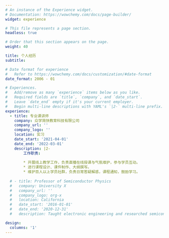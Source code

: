 ```yaml
---
# An instance of the Experience widget.
# Documentation: https://wowchemy.com/docs/page-builder/
widget: experience

# This file represents a page section.
headless: true

# Order that this section appears on the page.
weight: 40

title: 个人经历
subtitle:

# Date format for experience
#   Refer to https://wowchemy.com/docs/customization/#date-format
date_format: 2006 - 01

# Experiences.
#   Add/remove as many `experience` items below as you like.
#   Required fields are `title`, `company`, and `date_start`.
#   Leave `date_end` empty if it's your current employer.
#   Begin multi-line descriptions with YAML's `|2-` multi-line prefix.
experience:
  - title: 专业课讲师
    company: 众学简快教育科技有限公司
    company_url: ''
    company_logo: ''
    location: 实习
    date_start: '2021-04-01'
    date_end: '2022-03-01'
    description: |2-
        工作职责:
        
        * 开展线上教学工作，负责直播在线授课与气氛维护，参与学员互动。
        * 进行课程设计、课件制作、大纲撰写。
        * 维护百人以上学员社群，负责日常答疑解惑，课程通知，鼓励学习。
        
  # - title: Professor of Semiconductor Physics
  #   company: University X
  #   company_url: ''
  #   company_logo: org-x
  #   location: California
  #   date_start: '2016-01-01'
  #   date_end: '2020-12-31'
  #   description: Taught electronic engineering and researched semiconductor physics.

design:
  columns: '1'
---
```


